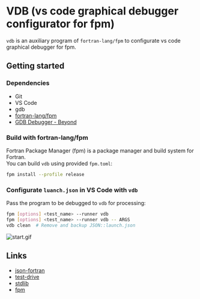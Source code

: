 # VDB (vs code graphical debugger configurator for fpm)

`vdb` is an auxiliary program of `fortran-lang/fpm` to configurate vs code graphical debugger for fpm.

## Getting started

### Dependencies

- Git
- VS Code
- gdb
- [fortran-lang/fpm](https://github.com/fortran-lang/fpm)
- [GDB Debugger - Beyond](https://marketplace.visualstudio.com/items?itemName=coolchyni.beyond-debug)

### Build with fortran-lang/fpm

Fortran Package Manager (fpm) is a package manager and build system for Fortran.<br>
You can build `vdb` using provided `fpm.toml`:

```sh
fpm install --profile release
```

### Configurate `luanch.json` in VS Code with `vdb`

Pass the program to be debugged to `vdb` for processing:

```sh
fpm [options] <test_name> --runner vdb
fpm [options] <test_name> --runner vdb -- ARGS
vdb clean  # Remove and backup JSON::launch.json
```

![start.gif](https://i.loli.net/2021/11/14/8mSWJc5iBC7KA3I.gif)

## Links

- [json-fortran](https://github.com/jacobwilliams/json-fortran)
- [test-drive](https://github.com/fortran-lang/test-drive)
- [stdlib](https://github.com/fortran-lang/stdlib)
- [fpm](https://github.com/fortran-lang/fpm)
